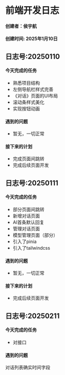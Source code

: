 # 前端开发日志
#### 创建者：侯宇航
#### 创建时间: 2025年1月10日

## 日志号:20250110
#### 今天完成的任务
- 熟悉项目结构
- 左侧导航栏样式完善
- 《对话》页面的UI布局
- 滚动条样式美化
- 实现按钮动画
####  遇到的问题
- 暂无，一切正常
#### 接下来的计划
- 完成页面间跳转
- 完成后续页面开发

## 日志号:20250111
#### 今天完成的任务
- 部分页面间跳转
- 新增对话页面
- AI首条默认回复
- 管理对话页面
- 模型管理页面（部分）
- 引入了pinia
- 引入了tailwindcss
####  遇到的问题
- 暂无，一切正常
#### 接下来的计划
- 完成后续页面开发

## 日志号:20250211
#### 今天完成的任务
- 对接口
####  遇到的问题
对话列表确实时间字段
